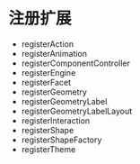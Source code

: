 # 注册扩展

- registerAction
- registerAnimation
- registerComponentController
- registerEngine
- registerFacet
- registerGeometry
- registerGeometryLabel
- registerGeometryLabelLayout
- registerInteraction
- registerShape
- registerShapeFactory
- registerTheme
